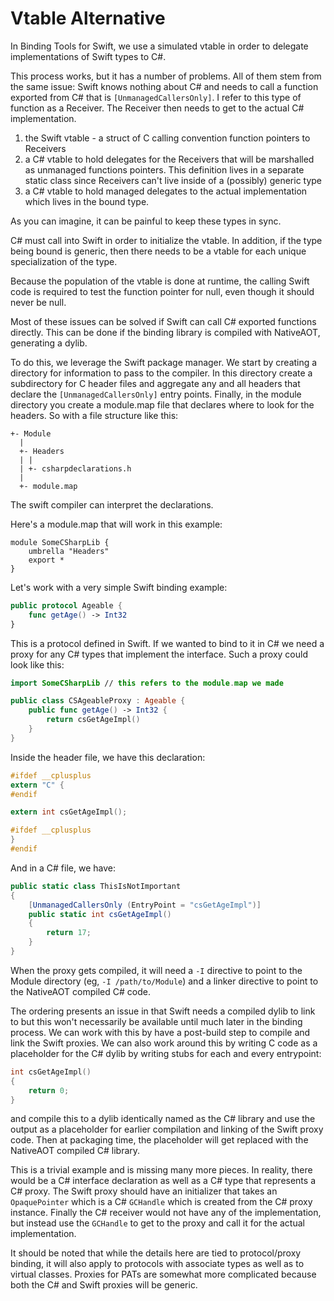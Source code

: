 # Vtable Alternative

In Binding Tools for Swift, we use a simulated vtable in order to delegate implementations of Swift types to C#.

This process works, but it has a number of problems. All of them stem from the same issue: Swift knows nothing about C# and needs to call a function exported from C# that is `[UnmanagedCallersOnly]`. I refer to this type of function as a Receiver. The Receiver then needs to get to the actual C# implementation.
1. the Swift vtable - a struct of C calling convention function pointers to Receivers
2. a C# vtable to hold delegates for the Receivers that will be marshalled as unmanaged functions pointers. This definition lives in a separate static class since Receivers can't live inside of a (possibly) generic type
3. a C# vtable to hold managed delegates to the actual implementation which lives in the bound type.

As you can imagine, it can be painful to keep these types in sync.

C# must call into Swift in order to initialize the vtable. In addition, if the type being bound is generic, then there needs to be a vtable for each unique specialization of the type.

Because the population of the vtable is done at runtime, the calling Swift code is required to test the function pointer for null, even though it should never be null.

Most of these issues can be solved if Swift can call C# exported functions directly. This can be done if the binding library is compiled with NativeAOT, generating a dylib.

To do this, we leverage the Swift package manager. We start by creating a directory for information to pass to the compiler. In this directory create a subdirectory for C header files and aggregate any and all headers that declare the `[UnmanagedCallersOnly]` entry points. Finally, in the module directory you create a module.map file that declares where to look for the headers.
So with a file structure like this:
```
+- Module
  |
  +- Headers
  | |
  | +- csharpdeclarations.h
  |
  +- module.map
```
The swift compiler can interpret the declarations.

Here's a module.map that will work in this example:
```
module SomeCSharpLib {
	umbrella "Headers"
	export *
}
```

Let's work with a very simple Swift binding example:
```swift
public protocol Ageable {
    func getAge() -> Int32
}
```
This is a protocol defined in Swift. If we wanted to bind to it in C# we need a proxy for any C# types that implement the interface. Such a proxy could look like this:
```swift
import SomeCSharpLib // this refers to the module.map we made

public class CSAgeableProxy : Ageable {
    public func getAge() -> Int32 {
        return csGetAgeImpl()
    }
}
```
Inside the header file, we have this declaration:
```c
#ifdef __cplusplus
extern "C" {
#endif

extern int csGetAgeImpl();

#ifdef __cplusplus
}
#endif
```
And in a C# file, we have:
```csharp
public static class ThisIsNotImportant
{
    [UnmanagedCallersOnly (EntryPoint = "csGetAgeImpl")]
    public static int csGetAgeImpl()
    {
        return 17;
    }
}
```

When the proxy gets compiled, it will need a `-I` directive to point to the Module directory (eg, `-I /path/to/Module`) and a linker directive to point to the NativeAOT compiled C# code.

The ordering presents an issue in that Swift needs a compiled dylib to link to but this won't necessarily be available until much later in the binding process. We can work with this by have a post-build step to compile and link the Swift proxies. We can also work around this by writing C code as a placeholder for the C# dylib by writing stubs for each and every entrypoint:
```c
int csGetAgeImpl()
{
    return 0;
}
```
and compile this to a dylib identically named as the C# library and use the output as a placeholder for earlier compilation and linking of the Swift proxy code. Then at packaging time, the placeholder will get replaced with the NativeAOT compiled C# library.

This is a trivial example and is missing many more pieces. In reality, there would be a C# interface declaration as well as a C# type that represents a C# proxy. The Swift proxy should have an initializer that takes an `OpaquePointer` which is a C# `GCHandle` which is created from the C# proxy instance. Finally the C# receiver would not have any of the implementation, but instead use the `GCHandle` to get to the proxy and call it for the actual implementation.

It should be noted that while the details here are tied to protocol/proxy binding, it will also apply to protocols with associate types as well as to virtual classes. Proxies for PATs are somewhat more complicated because both the C# and Swift proxies will be generic.